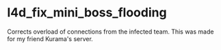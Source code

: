 # l4d_fix_mini_boss_flooding
Corrects overload of connections from the infected team. This was made for my friend Kurama's server.
